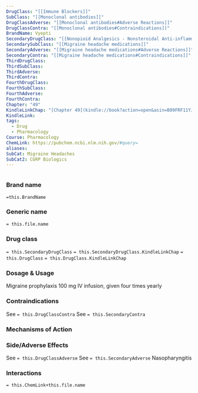 ```yaml
---
DrugClass: "[[Immune Blockers]]"
SubClass: "[[Monoclonal antibodies]]"
DrugClassAdverse: "[[Monoclonal antibodies#Adverse Reactions]]"
DrugClassContra: "[[Monoclonal antibodies#Contraindications]]"
BrandName: Vyepti
SecondaryDrugClass: "[[Nonopioid Analgesics - Nonsteroidal Anti-inflammatory Drugs]]"
SecondarySubClass: "[[Migraine headache medications]]"
SecondaryAdverse: "[[Migraine headache medications#Adverse Reactions]]"
SecondaryContra: "[[Migraine headache medications#Contraindications]]"
ThirdDrugClass: 
ThirdSubClass: 
ThirdAdverse: 
ThirdContra: 
FourthDrugClass: 
FourthSubClass: 
FourthAdverse: 
FourthContra: 
Chapter: "49"
KindleLinkChap: "[Chapter 49](kindle://book?action=open&asin=B09FRF11YJ&location=28643)"
KindleLink: 
tags:
  - Drug
  - Pharmacology
Course: Pharmacology
ChemLink: https://pubchem.ncbi.nlm.nih.gov/#query=
aliases: 
SubCat: Migraine Headaches
SubCat2: CGRP Biologics
---
```

```smiles

```

### Brand name
`=this.BrandName`

### Generic name
`= this.file.name`

### Drug class 
`= this.SecondaryDrugClass`
	`= this.SecondaryDrugClass.KindleLinkChap`
`= this.DrugClass`
	`= this.DrugClass.KindleLinkChap`

### Dosage & Usage
Migraine prophylaxis
100 mg IV infusion, given four times yearly

### Contraindications
See `= this.DrugClassContra`
See `= this.SecondaryContra`

### Mechanisms of Action


### Side/Adverse Effects
See `= this.DrugClassAdverse`
See `= this.SecondaryAdverse`
Nasopharyngitis

### Interactions

`= this.ChemLink+this.file.name`

